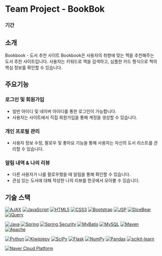 # Team Project - BookBok

### 기간
## 소개
Bookbook - 도서 추천 사이트
Bookbook은 사용자의 취향에 맞는 책을 추천해주는 도서 추천 사이트입니다. 사용자는 키워드로 책을 검색하고, 심플한 카드 형식으로 책의 핵심 정보를 확인할 수 있습니다.

## 주요기능

### 로그인 및 회원가입
- 일반 아이디 및 네이버 아이디를 통한 로그인이 가능합니다.
- 사용자는 사이트에서 직접 회원가입을 통해 계정을 생성할 수 있습니다.

### 개인 프로필 관리

- 사용자 정보 수정, 팔로우 및 좋아요 기능을 통해 사용자는 자신의 도서 리스트를 관리할 수 있습니다.

### 알림 내역 & 나의 리뷰

- 다른 사용자가 나를 팔로우했을 때 알림을 통해 확인할 수 있습니다.
- 관심 있는 도서에 대해 작성한 나의 리뷰를 한곳에서 모아볼 수 있습니다.

## 기술 스택
[![AJAX](https://img.shields.io/badge/AJAX-323330?style=for-the-badge&logo=AJAX&logoColor=white)](https://developer.mozilla.org/en-US/docs/Web/Guide/AJAX) 
[![JavaScript](https://img.shields.io/badge/JavaScript-F7DF1E?style=for-the-badge&logo=JavaScript&logoColor=black)](https://developer.mozilla.org/en-US/docs/Web/JavaScript) 
[![HTML5](https://img.shields.io/badge/HTML5-E34F26?style=for-the-badge&logo=HTML5&logoColor=white)](https://developer.mozilla.org/en-US/docs/Web/Guide/HTML/HTML5) 
[![CSS3](https://img.shields.io/badge/CSS3-1572B6?style=for-the-badge&logo=CSS3&logoColor=white)](https://developer.mozilla.org/en-US/docs/Web/CSS) 
[![Bootstrap](https://img.shields.io/badge/Bootstrap-563D7C?style=for-the-badge&logo=Bootstrap&logoColor=white)](https://getbootstrap.com/) 
[![JSP](https://img.shields.io/badge/JSP-007396?style=for-the-badge&logo=Java&logoColor=white)](https://docs.oracle.com/javaee/7/tutorial/jsp.htm) 
[![DiceBear](https://img.shields.io/badge/DiceBear-563D7C?style=for-the-badge)](https://dicebear.com/)
[![jQuery](https://img.shields.io/badge/jQuery-0769AD?style=for-the-badge&logo=jQuery&logoColor=white)](https://jquery.com/)

[![Java](https://img.shields.io/badge/Java-007396?style=for-the-badge&logo=Java&logoColor=white)](https://www.java.com/) 
[![Spring](https://img.shields.io/badge/Spring-6DB33F?style=for-the-badge&logo=Spring&logoColor=white)](https://spring.io/) 
[![Spring Security](https://img.shields.io/badge/SpringSecurity-6DB33F?style=for-the-badge&logo=SpringSecurity&logoColor=white)](https://spring.io/projects/spring-security) 
[![MyBatis](https://img.shields.io/badge/MyBatis-2F5E9E?style=for-the-badge&logo=MyBatis&logoColor=white)](https://mybatis.org/mybatis-3/)
[![MySQL](https://img.shields.io/badge/MySQL-4479A1?style=for-the-badge&logo=MySQL&logoColor=white)](https://www.mysql.com/)
[![Maven](https://img.shields.io/badge/Maven-C71A36?style=for-the-badge&logo=Apache-Maven&logoColor=white)](https://maven.apache.org/)
[![Apache](https://img.shields.io/badge/Apache-D22128?style=for-the-badge&logo=Apache&logoColor=white)](https://httpd.apache.org/)

[![Python](https://img.shields.io/badge/Python-3776AB?style=for-the-badge&logo=Python&logoColor=white)](https://www.python.org/) 
[![Kiwipiepy](https://img.shields.io/badge/Kiwipiepy-6DA1D2?style=for-the-badge)](https://pypi.org/project/kiwipiepy/)
[![SciPy](https://img.shields.io/badge/SciPy-8CAAE6?style=for-the-badge&logo=Scipy&logoColor=white)](https://scipy.org/)
[![Flask](https://img.shields.io/badge/Flask-000000?style=for-the-badge&logo=Flask&logoColor=white)](https://flask.palletsprojects.com/)
[![NumPy](https://img.shields.io/badge/NumPy-013243?style=for-the-badge&logo=NumPy&logoColor=white)](https://numpy.org/) 
[![Pandas](https://img.shields.io/badge/Pandas-150458?style=for-the-badge&logo=Pandas&logoColor=white)](https://pandas.pydata.org/)
[![scikit-learn](https://img.shields.io/badge/scikit--learn-F7931E?style=for-the-badge&logo=scikit-learn&logoColor=white)](https://scikit-learn.org/)

[![Naver Cloud Platform](https://img.shields.io/badge/Naver_Cloud-03C75A?style=for-the-badge&logo=Naver&logoColor=white)](https://www.ncloud.com/)
